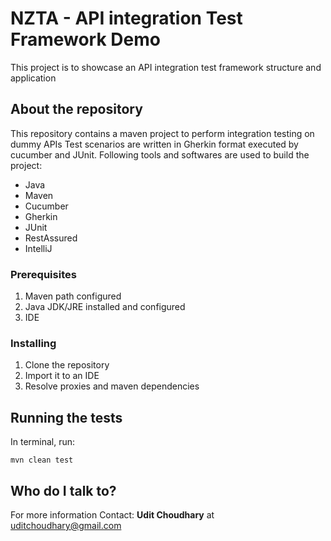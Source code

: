 # NZTA - API integration Test Framework Demo

This project is to showcase an API integration test framework structure and application

## About the repository

This repository contains a maven project to perform integration testing on dummy APIs
Test scenarios are written in Gherkin format executed by cucumber and JUnit. 
Following tools and softwares are used to build the project: 
* Java
* Maven
* Cucumber
* Gherkin
* JUnit
* RestAssured
* IntelliJ

### Prerequisites

1. Maven path configured 
2. Java JDK/JRE installed and configured
3. IDE

### Installing

1. Clone the repository
2. Import it to an IDE
3. Resolve proxies and maven dependencies

## Running the tests

In terminal, run:
```
mvn clean test
```

## Who do I talk to?

For more information Contact: 
**Udit Choudhary** at uditchoudhary@gmail.com

